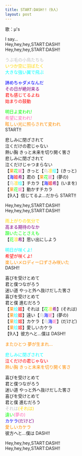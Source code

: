```yaml
---
title: START:DASH!!（9人）
layout: post
---
```

歌：μ's

<p>I say…<br />
Hey,hey,hey,START:DASH!!<br />
Hey,hey,hey,START:DASH!!</p>

<p><font color="silver">うぶ毛の小鳥たちも</font><br />
<font color="gold">いつか空に羽ばたく</font><br />
<font color="cyan">大きな強い翼で飛ぶ</font></p>

<p><font color="blue">諦めちゃダメなんだ</font><br />
<font color="purple">その日が絶対来る</font><br />
<font color="red">君も感じてるよね<br />
始まりの鼓動</font></p>

<p><font color="lime">明日よ変われ!</font><br />
<font color="hotpink">希望に変われ!</font><br />
<font color="darkorange">眩しい光に照らされて変われ</font><br />
START!!</p>

<p>悲しみに閉ざされて<br />
泣くだけの君じゃない<br />
熱い胸 きっと未来を切り開く筈さ<br />
悲しみに閉ざされて<br />
泣くだけじゃつまらない<br />
【<font color="darkorange">果</font><font color="lime">花</font><font color="hotpink">妮</font>】きっと【<font color="silver">鸟</font><font color="gold">凛</font><font color="cyan">绘</font>】(きっと)<br />
【<font color="blue">海</font><font color="red">姬</font><font color="purple">希</font>】君の【<font color="darkorange">果</font><font color="lime">花</font><font color="hotpink">妮</font>】(夢の)<br />
【<font color="silver">鸟</font><font color="gold">凛</font><font color="cyan">绘</font>】チカラ【<font color="blue">海</font><font color="red">姬</font><font color="purple">希</font>】(いまを)<br />
【<font color="darkorange">果</font><font color="lime">花</font><font color="hotpink">妮</font>】動かすチカラ<br />
【9人】信じてるよ…だから START!!</p>

<p>Hey,hey,hey,START:DASH!!<br />
Hey,hey,hey,START:DASH!!</p>

<p><font color="gold">雨上がりの気分で</font><br />
<font color="purple">高まる期待のなか</font><br />
<font color="lime">躓いたことさえも</font><br />
【<font color="lime">花</font><font color="gold">凛</font><font color="purple">希</font>】思い出にしよう</p>

<p><font color="cyan">明日が咲くよ!</font><br />
<font color="red">希望が咲くよ!</font><br />
<font color="darkorange">楽しいメロディー口ずさみ咲いた</font><br />
DASH!!</p>

<p>喜びを受けとめて<br />
君と僕つながろう<br />
迷い道 やっと外へ抜けだした筈さ<br />
喜びを受けとめて<br />
君と僕 進むだろう<br />
【<font color="darkorange">果</font><font color="cyan">绘</font><font color="red">姬</font>】それは【<font color="lime">花</font><font color="gold">凛</font><font color="purple">希</font>】(それは)<br />
【<font color="darkorange">果</font><font color="cyan">绘</font><font color="red">姬</font>】遠い【<font color="silver">鸟</font><font color="blue">海</font><font color="hotpink">妮</font>】(夢の)<br />
【<font color="darkorange">果</font><font color="cyan">绘</font><font color="red">姬</font>】カケラ【<font color="silver">鸟</font><font color="blue">海</font><font color="hotpink">妮</font>】(だけど)<br />
【<font color="darkorange">果</font><font color="cyan">绘</font><font color="red">姬</font>】愛しいカケラ<br />
【9人】彼方へと…僕は DASH!!</p>

<p><font color="darkorange">またひとつ 夢が生まれ…</font></p>

<p><font color="cyan">悲しみに閉ざされて</font><br />
<font color="red">泣くだけの君じゃない</font><br />
<font color="darkorange">熱い胸 きっと未来を切り開く筈さ</font></p>

<p>喜びを受けとめて<br />
君と僕つながろう<br />
迷い道 やっと外へ抜けだした筈さ<br />
喜びを受けとめて<br />
君と僕 進むだろう<br />
<font color="silver">それは</font><font color="gold">(それは)</font><br />
<font color="lime">遠い</font><font color="hotpink">(夢の)</font><br />
<font color="blue">カケラ</font><font color="purple">(だけど)</font><br />
<font color="darkorange">愛しいカケラ</font><br />
彼方へと…僕は DASH!!</p>

<p>Hey,hey,hey,START:DASH!!<br />
Hey,hey,hey,START:DASH!!</p>